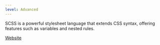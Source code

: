 ```yaml
---
level: Advanced
---
```


SCSS is a powerful stylesheet language that extends CSS syntax, offering features such as variables and nested rules.

[Website](https://sass-lang.com/)
